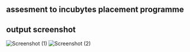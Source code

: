 ## assesment to incubytes placement programme
##  output screenshot

![Screenshot (1)](https://user-images.githubusercontent.com/85488317/137641240-b59ba419-2761-443d-917a-d837ffc81cc2.png)
![Screenshot (2)](https://user-images.githubusercontent.com/85488317/137641246-2a233ee9-28b7-46ad-af1a-383c75f99631.png)

